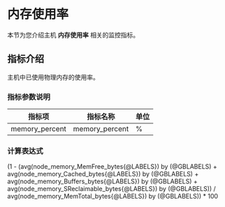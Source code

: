 # 内存使用率

本节为您介绍主机 **内存使用率** 相关的监控指标。

## 指标介绍

主机中已使用物理内存的使用率。

### 指标参数说明

| **指标项** |  **指标名称**   | **单位** |
|---------|-------------|--------|
| memory_percent    | memory_percent | %     |

### 计算表达式

(1 - (avg(node_memory_MemFree_bytes{@LABELS}) by (@GBLABELS) + avg(node_memory_Cached_bytes{@LABELS}) by (@GBLABELS) + avg(node_memory_Buffers_bytes{@LABELS}) by (@GBLABELS) + avg(node_memory_SReclaimable_bytes{@LABELS}) by (@GBLABELS)) / avg(node_memory_MemTotal_bytes{@LABELS}) by (@GBLABELS)) * 100
